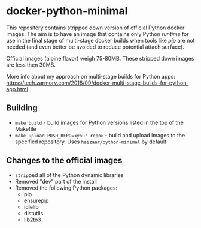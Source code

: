 # docker-python-minimal
This repository contains stripped down version of official Python docker images.
The aim is to have an image that contains only Python *runtime* for use in the
final stage of multi-stage docker builds when tools like *pip* are not needed
(and even better be avoided to reduce potential attach surface).

Official images (alpine flavor) weigh 75-80MB. These stripped down images are less then 30MB.

More info about my approach on multi-stage builds for Python apps: https://tech.zarmory.com/2018/09/docker-multi-stage-builds-for-python-app.html

## Building
* `make build` - build images for Python versions listed in the top of the Makefile
* `make upload PUSH_REPO=<your repo>` - build and upload images to the specified repository.
   Uses `haizaar/python-minimal` by default

## Changes to the official images
* `strip`ped all of the Python dynamic libraries
* Removed "dev" part of the install
* Removed the following Python packages:
  * pip
  * ensurepip
  * idlelib
  * distutils
  * lib2to3

